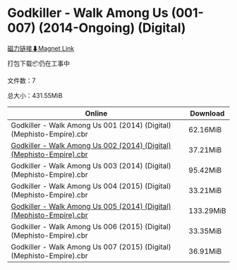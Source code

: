 # Godkiller - Walk Among Us (001-007) (2014-Ongoing) (Digital)

[磁力链接⬇Magnet Link](magnet:?xt=urn:btih:924ed647a10ce7efa395de8c5e0835238555141e&dn=Godkiller%20-%20Walk%20Among%20Us%20%28001-007%29%20%282014-Ongoing%29%20%28Digital%29)

打包下载📦仍在工事中

文件数：7

总大小：431.55MiB

Online | Download
--- | ---
Godkiller - Walk Among Us 001 (2014) (Digital) (Mephisto-Empire).cbr | 62.16MiB
[Godkiller - Walk Among Us 002 (2014) (Digital) (Mephisto-Empire).cbr](https://github.com/alicewish/markdown/blob/master/comic/Godkiller-Walk-Among-Us-002-2014-Digital-Mephisto-Empire-cbr.md) | 37.21MiB
Godkiller - Walk Among Us 003 (2014) (Digital) (Mephisto-Empire).cbr | 95.42MiB
Godkiller - Walk Among Us 004 (2015) (Digital) (Mephisto-Empire).cbr | 33.21MiB
[Godkiller - Walk Among Us 005 (2014) (Digital) (Mephisto-Empire).cbr](https://github.com/alicewish/markdown/blob/master/comic/Godkiller-Walk-Among-Us-005-2014-Digital-Mephisto-Empire-cbr.md) | 133.29MiB
Godkiller - Walk Among Us 006 (2015) (Digital) (Mephisto-Empire).cbr | 33.35MiB
Godkiller - Walk Among Us 007 (2015) (Digital) (Mephisto-Empire).cbr | 36.91MiB
